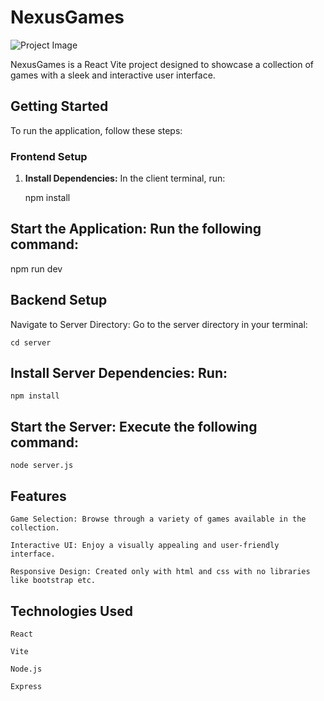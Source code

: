 # NexusGames

![Project Image]()

NexusGames is a React Vite project designed to showcase a collection of games with a sleek and interactive user interface.

## Getting Started

To run the application, follow these steps:

### Frontend Setup

1. **Install Dependencies:** In the client terminal, run:

   npm install

## Start the Application: Run the following command:

npm run dev

## Backend Setup

Navigate to Server Directory: Go to the server directory in your terminal:

    cd server

## Install Server Dependencies: Run:

    npm install

## Start the Server: Execute the following command:

    node server.js

## Features

    Game Selection: Browse through a variety of games available in the collection.

    Interactive UI: Enjoy a visually appealing and user-friendly interface.

    Responsive Design: Created only with html and css with no libraries like bootstrap etc.

## Technologies Used

    React

    Vite

    Node.js

    Express